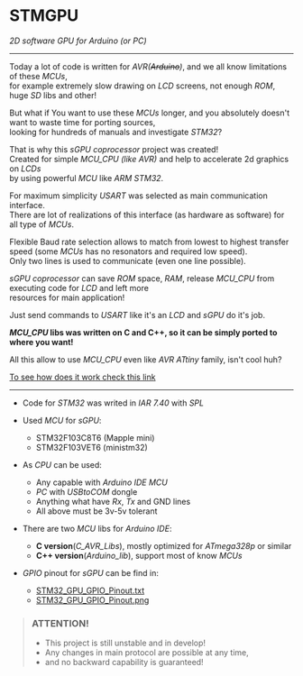 # STMGPU
*2D software GPU for Arduino (or PC)*
***

Today a lot of code is written for *AVR(~~Arduino~~)*, and we all know limitations of these *MCUs*,  
for example extremely slow drawing on *LCD* screens, not enough *ROM*, huge *SD* libs and other!

But what if You want to use these *MCUs* longer, and you absolutely doesn't want to waste time for porting sources,  
looking for hundreds of manuals and investigate *STM32*?

That is why this *sGPU coprocessor* project was created!  
Created for simple *MCU_CPU (like AVR)* and help to accelerate 2d graphics on *LCDs*  
by using powerful *MCU* like *ARM STM32*.

For maximum simplicity *USART* was selected as main communication interface.  
There are lot of realizations of this interface (as hardware as software) for all type of *MCUs*.

Flexible Baud rate selection allows to match from lowest to highest transfer speed (some *MCUs* has no resonators and required low speed).  
Only two lines is used to communicate (even one line possible).

*sGPU coprocessor* can save *ROM* space, *RAM*, release *MCU_CPU* from executing code for *LCD* and left more  
resources for main application!

Just send commands to *USART* like it's an *LCD* and *sGPU* do it's job.

***MCU_CPU* libs was written on C and C++, so it can be simply ported to where you want!**

All this allow to use *MCU_CPU* even like *AVR ATtiny* family, isn't cool huh?

[To see how does it work check this link](https://www.youtube.com/channel/UCDXVQ9ZfQl8Ddeu_3qiwSiA "My YouTube channel")
***

* Code for *STM32* was writed in *IAR 7.40* with *SPL*

* Used *MCU* for *sGPU*:
  * STM32F103C8T6 (Mapple mini)
  * STM32F103VET6 (ministm32)
  
* As *CPU* can be used:
  * Any capable with *Arduino IDE MCU*
  * *PC* with *USBtoCOM* dongle
  * Anything what have *Rx*, *Tx* and GND lines
  * All above must be 3v-5v tolerant
  
* There are two *MCU* libs for *Arduino IDE*:
  * **C version**(*C_AVR_Libs*), mostly optimized for *ATmega328p* or similar
  * **C++ version**(*Arduino_lib*), support most of know *MCUs*
  
* *GPIO* pinout for *sGPU* can be find in:
  * [STM32_GPU_GPIO_Pinout.txt](/STM32_Project/STM32_GPU_GPIO_Pinout.txt)
  * [STM32_GPU_GPIO_Pinout.png](/STM32_Project/STM32F103C8T6_pinout.png)

> ### ATTENTION!
>  * This project is still unstable and in develop!
>  * Any changes in main protocol are possible at any time,
>  * and no backward capability is guaranteed!
  
